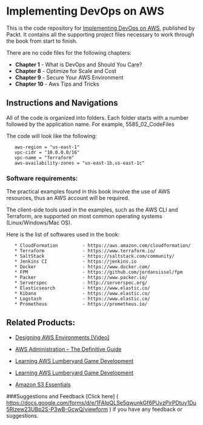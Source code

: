 # Implementing DevOps on AWS
This is the code repository for [Implementing DevOps on AWS](https://www.packtpub.com/virtualization-and-cloud/implementing-devops-aws?utm_source=github&utm_medium=repository&utm_content=9781786460141), published by Packt. It contains all the supporting project files necessary to work through the book from start to finish.

There are no code files for the following chapters:

- **Chapter 1**  - What is DevOps and Should You Care?
- **Chapter 8**  - Optimize for Scale and Cost
- **Chapter 9**  - Secure Your AWS Environment
- **Chapter 10** - Aws Tips and Tricks

## Instructions and Navigations
All of the code is organized into folders. Each folder starts with a number followed by the application name. For example, 5585_02_CodeFiles

The code will look like the following:
       
       aws-region = "us-east-1"
       vpc-cidr = "10.0.0.0/16"
       vpc-name = "Terraform"
       aws-availability-zones = "us-east-1b,us-east-1c"

### Software requirements:
The practical examples found in this book involve the use of AWS resources, thus an AWS
account will be required.

The client-side tools used in the examples, such as the AWS CLI and Terraform, are
supported on most common operating systems (Linux/Windows/Mac OS).

Here is the list of softwares used in the book:
       
       * CloudFormation         - https://aws.amazon.com/cloudformation/
       * Terraform              - https://www.terraform.io/
       * SaltStack              - https://saltstack.com/community/
       * Jenkins CI             - https://jenkins.io
       * Docker                 - https://www.docker.com/
       * FPM                    - https://github.com/jordansissel/fpm
       * Packer                 - https://www.packer.io/
       * Serverspec             - http://serverspec.org/
       * Elasticsearch          - https://www.elastic.co/ 
       * Kibana                 - https://www.elastic.co/
       * Logstash               - https://www.elastic.co/
       * Prometheus             - https://prometheus.io/ 
       
## Related Products:

* [Designing AWS Environments [Video]]( https://www.packtpub.com/virtualization-and-cloud/designing-aws-solutions-video?utm_source=github&utm_medium=repository&utm_content=9781786467492 )

* [AWS Administration – The Definitive Guide]( https://www.packtpub.com/virtualization-and-cloud/aws-administration-guide?utm_source=github&utm_medium=repository&utm_content=9781782173755 )

* [Learning AWS Lumberyard Game Development]( https://www.packtpub.com/game-development/learning-aws-lumberyard-game-development?utm_source=github&utm_medium=repository&utm_content=9781786460868 )

* [Learning AWS Lumberyard Game Development]( https://www.packtpub.com/game-development/learning-aws-lumberyard-game-development?utm_source=github&utm_medium=repository&utm_content=9781786460868 )

* [Amazon S3 Essentials]( https://www.packtpub.com/virtualization-and-cloud/amazon-s3-essentials?utm_source=github&utm_medium=repository&utm_content=9781783554898 )

###Suggestions and Feedback
[Click here] ( https://docs.google.com/forms/d/e/1FAIpQLSe5qwunkGf6PUvzPirPDtuy1Du5Rlzew23UBp2S-P3wB-GcwQ/viewform ) if you have any feedback or suggestions.

